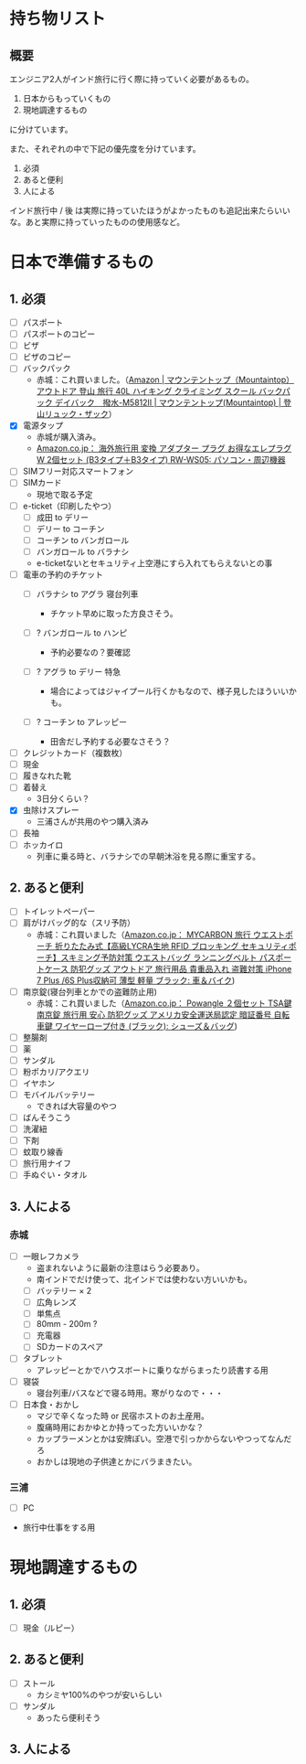 # 持ち物リスト
## 概要
エンジニア2人がインド旅行に行く際に持っていく必要があるもの。

1. 日本からもっていくもの
2. 現地調達するもの

に分けています。

また、それぞれの中で下記の優先度を分けています。
1. 必須
2. あると便利
3. 人による

インド旅行中 / 後 は実際に持っていたほうがよかったものも追記出来たらいいな。あと実際に持っていったものの使用感など。

# 日本で準備するもの
## 1. 必須
- [ ] パスポート
- [ ] パスポートのコピー
- [ ] ビザ
- [ ] ビザのコピー
- [ ] バックパック
   - 赤城：これ買いました。（[Amazon | マウンテントップ（Mountaintop）アウトドア 登山 旅行 40L ハイキング クライミング スクール バックパック デイバック　撥水-M5812II | マウンテントップ(Mountaintop) | 登山リュック・ザック](https://www.amazon.co.jp/gp/product/B01AJVMQSI/ref=oh_aui_detailpage_o01_s01?ie=UTF8&psc=1)）
- [x] 電源タップ
    - 赤城が購入済み。
    - [Amazon.co.jp： 海外旅行用 変換 アダプター プラグ お得なエレプラグW 2個セット (B3タイプ＋B3タイプ) RW-WS05: パソコン・周辺機器](https://www.amazon.co.jp/gp/product/B01N8RDRCB/ref=oh_aui_detailpage_o01_s00?ie=UTF8&psc=1)
- [ ] SIMフリー対応スマートフォン
- [ ] SIMカード
    - 現地で取る予定
- [ ] e-ticket（印刷したやつ）
    - [ ] 成田 to デリー
    - [ ] デリー to コーチン
    - [ ] コーチン to バンガロール
    - [ ] バンガロール to バラナシ
    - e-ticketないとセキュリティ上空港にすら入れてもらえないとの事
- [ ] 電車の予約のチケット
    - [ ] バラナシ to アグラ 寝台列車
       - チケット早めに取った方良さそう。
   
    - [ ] ? バンガロール to ハンピ
       - 予約必要なの？要確認
   
    - [ ] ? アグラ to デリー 特急
       - 場合によってはジャイプール行くかもなので、様子見したほういいかも。
   
    - [ ] ? コーチン to アレッピー
       - 田舎だし予約する必要なさそう？
- [ ] クレジットカード（複数枚）
- [ ] 現金
- [ ] 履きなれた靴
- [ ] 着替え
   - 3日分くらい？
- [x] 虫除けスプレー
   - 三浦さんが共用のやつ購入済み
- [ ] 長袖
- [ ] ホッカイロ
   - 列車に乗る時と、バラナシでの早朝沐浴を見る際に重宝する。


## 2. あると便利
- [ ] トイレットペーパー
- [ ] 肩がけバッグ的な（スリ予防）
   - 赤城：これ買いました（[Amazon.co.jp： MYCARBON 旅行 ウエストポーチ 折りたたみ式【高級LYCRA生地 RFID ブロッキング セキュリティポーチ】スキミング予防対策 ウエストバッグ ランニングベルト パスポートケース 防犯グッズ アウトドア 旅行用品 貴重品入れ 盗難対策 iPhone 7 Plus /6S Plus収納可 薄型 軽量 ブラック: 車＆バイク](https://www.amazon.co.jp/gp/product/B06XKCYFYQ/ref=oh_aui_detailpage_o01_s00?ie=UTF8&psc=1))
- [ ] 南京錠(寝台列車とかでの盗難防止用)
   - 赤城：これ買いました（[Amazon.co.jp： Powangle ２個セット TSA鍵 南京錠 旅行用 安心 防犯グッズ アメリカ安全運送局認定 暗証番号 自転車鍵 ワイヤーロープ付き (ブラック): シューズ＆バッグ](https://www.amazon.co.jp/gp/product/B0761TXXRM/ref=oh_aui_detailpage_o01_s00?ie=UTF8&psc=1))
- [ ] 整腸剤
- [ ] 薬
- [ ] サンダル
- [ ] 粉ポカリ/アクエリ
- [ ] イヤホン
- [ ] モバイルバッテリー
   - できれば大容量のやつ
- [ ] ばんそうこう
- [ ] 洗濯紐
- [ ] 下剤
- [ ] 蚊取り線香
- [ ] 旅行用ナイフ
- [ ] 手ぬぐい・タオル

## 3. 人による
### 赤城
- [ ] 一眼レフカメラ
   - 盗まれないように最新の注意はらう必要あり。
   - 南インドでだけ使って、北インドでは使わない方いいかも。
   - [ ] バッテリー × 2
   - [ ] 広角レンズ
   - [ ] 単焦点
   - [ ] 80mm - 200m ?
   - [ ] 充電器
   - [ ] SDカードのスペア
- [ ] タブレット
   - アレッピーとかでハウスボートに乗りながらまったり読書する用
- [ ] 寝袋
   - 寝台列車/バスなどで寝る時用。寒がりなので・・・
- [ ] 日本食・おかし
   - マジで辛くなった時 or 民宿ホストのお土産用。
   - 腹痛時用におかゆとか持ってった方いいかな？
   - カップラーメンとかは安牌ぽい。空港で引っかからないやつってなんだろ
   - おかしは現地の子供達とかにバラまきたい。

### 三浦
- [ ] PC
 - 旅行中仕事をする用

# 現地調達するもの
## 1. 必須
- [ ] 現金（ルピー）
## 2. あると便利
- [ ] ストール
   - カシミヤ100%のやつが安いらしい
- [ ] サンダル
   - あったら便利そう

## 3. 人による
